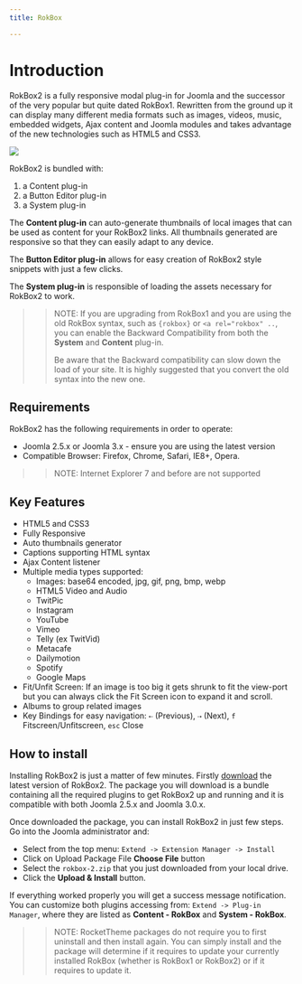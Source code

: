 ```yaml
---
title: RokBox

---
```


Introduction
============
RokBox2 is a fully responsive modal plug-in for Joomla and the successor of the very popular but quite dated RokBox1. Rewritten from the ground up it can display many different media formats such as images, videos, music, embedded widgets, Ajax content and Joomla modules and takes advantage of the new technologies such as HTML5 and CSS3.

![][featured]

RokBox2 is bundled with:

1. a Content plug-in
2. a Button Editor plug-in
3. a System plug-in

The **Content plug-in** can auto-generate thumbnails of local images that can be used as content for your RokBox2 links. All thumbnails generated are responsive so that they can easily adapt to any device.

The **Button Editor plug-in** allows for easy creation of RokBox2 style snippets with just a few clicks.

The **System plug-in** is responsible of loading the assets necessary for RokBox2 to work.

>> NOTE: If you are upgrading from RokBox1 and you are using the old RokBox syntax, such as `{rokbox}` or `<a rel="rokbox" ..`, you can enable the Backward Compatibility from both the **System** and **Content** plug-in.
>>
>> Be aware that the Backward compatibility can slow down the load of your site. It is highly suggested that you convert the old syntax into the new one.

Requirements
------------
RokBox2 has the following requirements in order to operate:

* Joomla 2.5.x or Joomla 3.x - ensure you are using the latest version
* Compatible Browser: Firefox, Chrome, Safari, IE8+, Opera.

>> NOTE: Internet Explorer 7 and before are not supported


Key Features
------------
* HTML5 and CSS3
* Fully Responsive
* Auto thumbnails generator
* Captions supporting HTML syntax
* Ajax Content listener
* Multiple media types supported:
    * Images: base64 encoded, jpg, gif, png, bmp, webp
    * HTML5 Video and Audio
    * TwitPic
    * Instagram
    * YouTube
    * Vimeo
    * Telly (ex TwitVid)
    * Metacafe
    * Dailymotion
    * Spotify
    * Google Maps
* Fit/Unfit Screen: If an image is too big it gets shrunk to fit the view-port but you can always click the Fit Screen icon to expand it and scroll.
* Albums to group related images
* Key Bindings for easy navigation: `⇠` (Previous), `⇢` (Next), `f` Fitscreen/Unfitscreen, `esc` Close


How to install
--------------
Installing RokBox2 is just a matter of few minutes. Firstly [download][rokbox-download] the latest version of RokBox2. The package you will download is a bundle containing all the required plugins to get RokBox2 up and running and it is compatible with both Joomla 2.5.x and Joomla 3.0.x.

Once downloaded the package, you can install RokBox2 in just few steps. Go into the Joomla administrator and:

* Select from the top menu: `Extend -> Extension Manager -> Install`
* Click on Upload Package File **Choose File** button
* Select the `rokbox-2.zip` that you just downloaded from your local drive.
* Click the **Upload & Install** button.

If everything worked properly you will get a success message notification. You can customize both plugins accessing from: `Extend -> Plug-in Manager`, where they are listed as **Content - RokBox** and **System - RokBox**.

>> NOTE: RocketTheme packages do not require you to first uninstall and then install again. You can simply install and the package will determine if it requires to update your currently installed RokBox (whether is RokBox1 or RokBox2) or if it requires to update it.


[featured]: assets/rokbox2-layout.png
[rokbox-download]: http://www.rockettheme.com/extensions-downloads/free/rokbox/3173-rokbox-plugin/download
